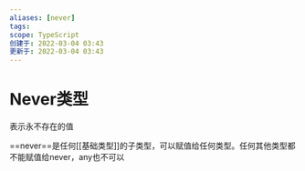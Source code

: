 ```yaml
---
aliases: [never]
tags: 
scope: TypeScript
创建于: 2022-03-04 03:43
更新于: 2022-03-04 03:43
---
```


# Never类型

表示永不存在的值

==never==是任何[[基础类型]]的子类型，可以赋值给任何类型。任何其他类型都不能赋值给never，any也不可以